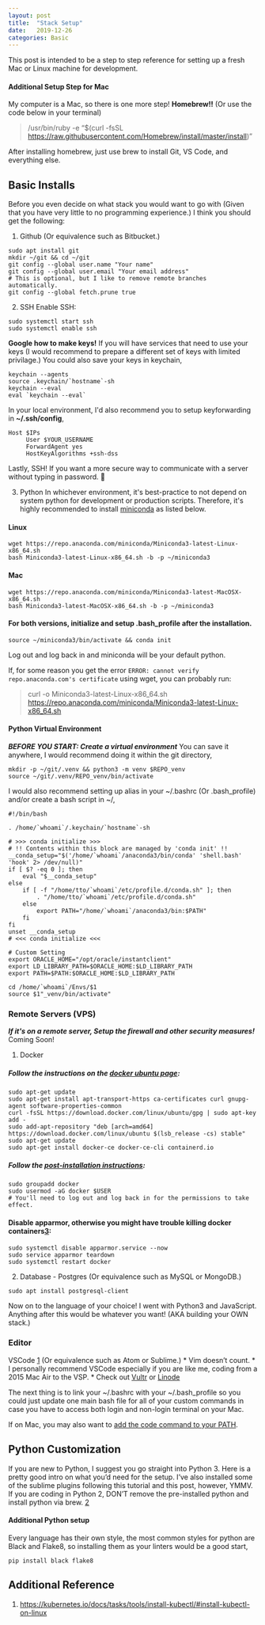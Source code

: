```yaml
---
layout: post
title:  "Stack Setup"
date:   2019-12-26 
categories: Basic
---
```


This post is intended to be a step to step reference for setting up a fresh Mac or Linux machine for development.

#### Additional Setup Step for Mac
My computer is a Mac, so there is one more step! **Homebrew!!** (Or use the code below in your terminal)

> /usr/bin/ruby -e “$(curl -fsSL https://raw.githubusercontent.com/Homebrew/install/master/install)”

After installing homebrew, just use brew to install Git, VS Code, and everything else.

## Basic Installs
Before you even decide on what stack you would want to go with (Given that you have very little to no programming experience.) I think you should get the following:

1. Github (Or equivalence such as Bitbucket.)
```
sudo apt install git
mkdir ~/git && cd ~/git
git config --global user.name "Your name"
git config --global user.email "Your email address"
# This is optional, but I like to remove remote branches automatically.
git config --global fetch.prune true
```

2. SSH
Enable SSH: 
```
sudo systemctl start ssh
sudo systemctl enable ssh
```
**Google how to make keys!**
If you will have services that need to use your keys (I would recommend to prepare a different set of keys with limited privilage.) You could also save your keys in keychain, 
```
keychain --agents
source .keychain/`hostname`-sh
keychain --eval
eval `keychain --eval`
```
In your local environment, I'd also recommend you to setup keyforwarding in **~/.ssh/config**, 
```
Host $IPs
     User $YOUR_USERNAME
     ForwardAgent yes
     HostKeyAlgorithms +ssh-dss
```
Lastly, SSH! If you want a more secure way to communicate with a server without typing in password. 🙂

3. Python 
In whichever environment, it's best-practice to not depend on system python for development or production scripts. Therefore, it's highly recommended to install [miniconda](https://docs.conda.io/en/latest/miniconda.html) as listed below.
#### Linux
```
wget https://repo.anaconda.com/miniconda/Miniconda3-latest-Linux-x86_64.sh
bash Miniconda3-latest-Linux-x86_64.sh -b -p ~/miniconda3
```
#### Mac
```
wget https://repo.anaconda.com/miniconda/Miniconda3-latest-MacOSX-x86_64.sh
bash Miniconda3-latest-MacOSX-x86_64.sh -b -p ~/miniconda3
```
#### For both versions, initialize and setup .bash_profile after the installation.
```
source ~/miniconda3/bin/activate && conda init
```
Log out and log back in and miniconda will be your default python.

If, for some reason you get the error `ERROR: cannot verify repo.anaconda.com's certificate` using wget, you can probably run:
> curl -o Miniconda3-latest-Linux-x86_64.sh https://repo.anaconda.com/miniconda/Miniconda3-latest-Linux-x86_64.sh

#### Python Virtual Environment
***BEFORE YOU START: Create a virtual environment***
You can save it anywhere, I would recommend doing it within the git directory, 
```
mkdir -p ~/git/.venv && python3 -m venv $REPO_venv
source ~/git/.venv/REPO_venv/bin/activate
```

I would also recommend setting up alias in your ~/.bashrc (Or .bash_profile) and/or create a bash script in ~/, 
```
#!/bin/bash

. /home/`whoami`/.keychain/`hostname`-sh

# >>> conda initialize >>>
# !! Contents within this block are managed by 'conda init' !!
__conda_setup="$('/home/`whoami`/anaconda3/bin/conda' 'shell.bash' 'hook' 2> /dev/null)"
if [ $? -eq 0 ]; then
    eval "$__conda_setup"
else
    if [ -f "/home/tto/`whoami`/etc/profile.d/conda.sh" ]; then
        . "/home/tto/`whoami`/etc/profile.d/conda.sh"
    else
        export PATH="/home/`whoami`/anaconda3/bin:$PATH"
    fi
fi
unset __conda_setup
# <<< conda initialize <<<

# Custom Setting
export ORACLE_HOME="/opt/oracle/instantclient"
export LD_LIBRARY_PATH=$ORACLE_HOME:$LD_LIBRARY_PATH
export PATH=$PATH:$ORACLE_HOME:$LD_LIBRARY_PATH

cd /home/`whoami`/Envs/$1
source $1"_venv/bin/activate"
```

### Remote Servers (VPS) 
***If it's on a remote server, Setup the firewall and other security measures!***
Coming Soon! 

1. Docker 
##### Follow the instructions on the [docker ubuntu page](https://docs.docker.com/install/linux/docker-ce/ubuntu/):
```
sudo apt-get update
sudo apt-get install apt-transport-https ca-certificates curl gnupg-agent software-properties-common
curl -fsSL https://download.docker.com/linux/ubuntu/gpg | sudo apt-key add -
sudo add-apt-repository "deb [arch=amd64] https://download.docker.com/linux/ubuntu $(lsb_release -cs) stable"
sudo apt-get update
sudo apt-get install docker-ce docker-ce-cli containerd.io
```

##### Follow the [post-installation instructions](https://docs.docker.com/install/linux/linux-postinstall/):
```
sudo groupadd docker
sudo usermod -aG docker $USER
# You'll need to log out and log back in for the permissions to take effect.
```

#### Disable apparmor, otherwise you might have trouble killing docker containers[3]:
```
sudo systemctl disable apparmor.service --now
sudo service apparmor teardown
sudo systemctl restart docker
```

2. Database - Postgres (Or equivalence such as MySQL or MongoDB.)
```
sudo apt install postgresql-client
```
Now on to the language of your choice! I went with Python3 and JavaScript. Anything after this would be whatever you want! (AKA building your OWN stack.)


### Editor 
VSCode [1] (Or equivalence such as Atom or Sublime.)
    * Vim doesn’t count.
    * I personally recommend VSCode especially if you are like me, coding from a 2015 Mac Air to the VSP. 
        * Check out [Vultr](https://www.vultr.com/?ref=8353147) or [Linode](https://www.linode.com/?r=bdc2269637cd5a93fb87c69634de596292799f99)


The next thing is to link your ~/.bashrc with your ~/.bash_profile so you could just update one main bash file for all of your custom commands in case you have to access both login and non-login terminal on your Mac.

If on Mac, you may also want to [add the code command to your PATH](https://code.visualstudio.com/docs/setup/mac). 


## Python Customization
If you are new to Python, I suggest you go straight into Python 3. Here is a pretty good intro on what you’d need for the setup. I’ve also installed some of the sublime plugins following this tutorial and this post, however, YMMV. If you are coding in Python 2, DON’T remove the pre-installed python and install python via brew. [2]

#### Additional Python setup 
Every language has their own style, the most common styles for python are Black and Flake8, so installing them as your linters would be a good start, 
```
pip install black flake8
```


## Additional Reference
1. https://kubernetes.io/docs/tasks/tools/install-kubectl/#install-kubectl-on-linux

[1]: https://www.codementor.io/mattgoldspink/best-text-editor-atom-sublime-vim-visual-studio-code-du10872i7
[2]: http://docs.python-guide.org/en/latest/starting/install/osx/
[3]: https://forums.docker.com/t/can-not-stop-docker-container-permission-denied-error/41142
